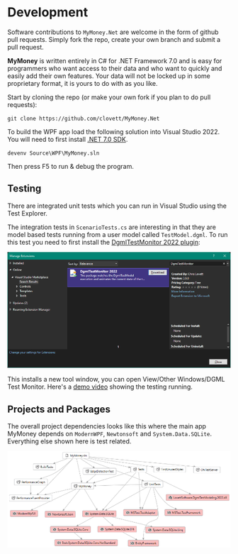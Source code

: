 # Development

Software contributions to `MyMoney.Net` are welcome in the form
of github pull requests.  Simply fork the repo, create your own
branch and submit a pull request.

**MyMoney** is written entirely in C# for .NET Framework 7.0 and is easy for programmers who want access to their data and who want to quickly and easily add their own features. Your data will not be locked up in some proprietary format, it is yours to do with as you like.

Start by cloning the repo (or make your own fork if you plan to do pull requests):

```
git clone https://github.com/clovett/MyMoney.Net
```

To build the WPF app load the following solution into
Visual Studio 2022.  You will need to first install [.NET 7.0 SDK](https://dotnet.microsoft.com/en-us/download/dotnet/7.0).

```
devenv Source\WPF\MyMoney.sln
```

Then press F5 to run & debug the program.

## Testing

There are integrated unit tests which you can run in Visual Studio using the Test Explorer.

The integration tests in `ScenarioTests.cs` are interesting in that they are model based
tests running from a user model called `TestModel.dgml`.
To run this test you need to first install the
[DgmlTestMonitor 2022 plugin](https://marketplace.visualstudio.com/items?itemName=ChrisLovett.DgmlTestMonitor2022):

![](../Images/DgmlTestMonitorInstall.png)

This installs a new tool window, you can open View/Other Windows/DGML Test Monitor. Here's a [demo video](https://youtu.be/h5cIDTlnN8I) showing the testing running.

## Projects and Packages

The overall project dependencies looks like this where the main app MyMoney depends on `ModernWPF`, `Newtonsoft` and `System.Data.SQLite`.  Everything else shown here is test related.

![components](../Images/components.png)
